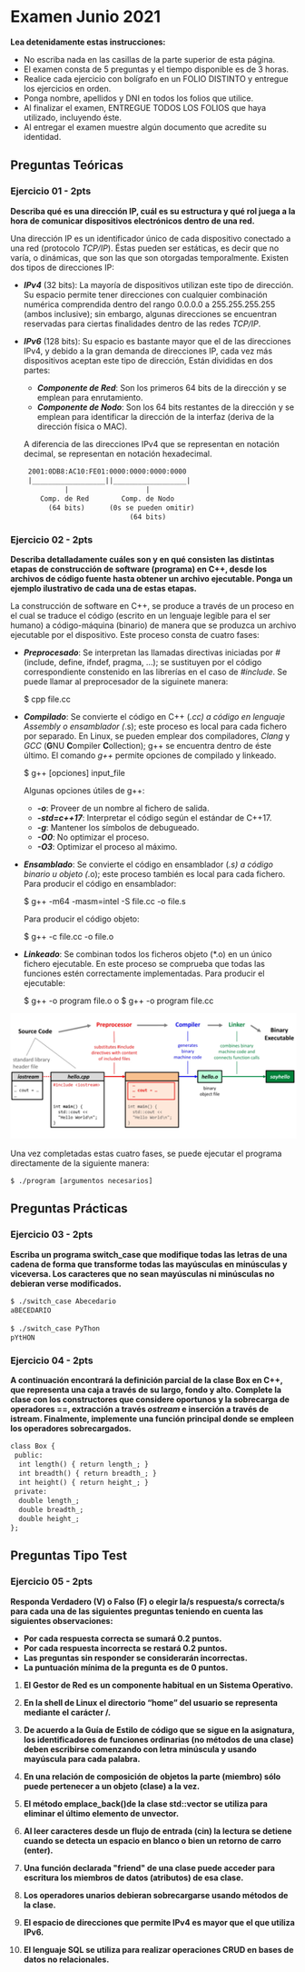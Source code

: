 # Examen Junio 2021
**Lea detenidamente estas instrucciones:**
 * No escriba nada en las casillas de la parte superior de esta página.
 * El examen consta de 5 preguntas y el tiempo disponible es de 3 horas.
 * Realice cada ejercicio con bolígrafo en un FOLIO DISTINTO y entregue los ejercicios en orden.
 * Ponga nombre, apellidos y DNI en todos los folios que utilice.
 * Al finalizar el examen, ENTREGUE TODOS LOS FOLIOS que haya utilizado, incluyendo éste.
 * Al entregar el examen muestre algún documento que acredite su identidad.

## Preguntas Teóricas
### Ejercicio 01 - 2pts
**Describa qué es una dirección IP, cuál es su estructura y qué rol juega a la hora de comunicar dispositivos electrónicos dentro de una red.**

Una dirección IP es un identificador único de cada dispositivo conectado a una red (protocolo *TCP/IP*). Éstas pueden ser estáticas, es decir que no varía, o dinámicas, que son las que son otorgadas temporalmente. Existen dos tipos de direcciones IP:
 * ***IPv4*** (32 bits): La mayoría de dispositivos utilizan este tipo de dirección. Su espacio permite tener direcciones con cualquier combinación numérica comprendida dentro del rango 0.0.0.0 a 255.255.255.255 (ambos inclusive); sin embargo, algunas direcciones se encuentran reservadas para ciertas finalidades dentro de las redes *TCP/IP*.
 * ***IPv6*** (128 bits): Su espacio es bastante mayor que el de las direcciones IPv4, y debido a la gran demanda de direcciones IP, cada vez más dispositivos aceptan este tipo de dirección, Están divididas en dos partes:
   * ***Componente de Red***: Son los primeros 64 bits de la dirección y se emplean para enrutamiento.
   * ***Componente de Nodo***: Son los 64 bits restantes de la dirección y se emplean para identificar la dirección de la interfaz (deriva de la dirección física o MAC).
 
    A diferencia de las direcciones IPv4 que se representan en notación decimal, se representan en notación hexadecimal.

        2001:0DB8:AC10:FE01:0000:0000:0000:0000
        |__________________||__________________|
                 |                   |
           Comp. de Red        Comp. de Nodo 
             (64 bits)      (0s se pueden omitir)
                                 (64 bits)

### Ejercicio 02 - 2pts
**Describa detalladamente cuáles son y en qué consisten las distintas etapas de construcción de software (programa) en C++, desde los archivos de código fuente hasta obtener un archivo ejecutable. Ponga un ejemplo ilustrativo de cada una de estas etapas.**

La construcción de software en C++, se produce a través de un proceso en el cual se traduce el código (escrito en un lenguaje legible para el ser humano) a código-máquina (binario) de manera que se produzca un archivo ejecutable por el dispositivo. Este proceso consta de cuatro fases:
 * ***Preprocesado***: Se interpretan las llamadas directivas iniciadas por *#* (include, define, ifndef, pragma, ...); se sustituyen por el código correspondiente constenido en las librerías en el caso de *#include*. Se puede llamar al preprocesador de la siguinete manera:

      $ cpp file.cc

 * ***Compilado***: Se convierte el código en C++ (*.cc) a código en lenguaje Assembly o ensamblador (*.s); este proceso es local para cada fichero por separado. En Linux, se pueden emplear dos compiladores, *Clang* y *GCC* (**G**NU **C**ompiler **C**ollection); g++ se encuentra dentro de éste último.
    El comando *g++* permite opciones de compilado y linkeado.

      $ g++ \[opciones\] input_file
    
    Algunas opciones útiles de g++:
     * ***-o***: Proveer de un nombre al fichero de salida.
     * ***-std=c++17***: Interpretar el código según el estándar de C++17.
     * ***-g***: Mantener los símbolos de debugueado.
     * ***-O0***: No optimizar el proceso.
     * ***-O3***: Optimizar el proceso al máximo.

 * ***Ensamblado***: Se convierte el código en ensamblador (*.s) a código binario u objeto (*.o); este proceso también es local para cada fichero.
    Para producir el código en ensamblador:

      $ g++ -m64 -masm=intel -S file.cc -o file.s

    Para producir el código objeto:

      $ g++ -c file.cc -o file.o

 * ***Linkeado***: Se combinan todos los ficheros objeto (*.o) en un único fichero ejecutable. En este proceso se comprueba que todas las funciones estén correctamente implementadas.
    Para producir el ejecutable:

      $ g++ -o program file.o
               o
      $ g++ -o program file.cc

![Compilation process image](compile.png "Compilation Process")

Una vez completadas estas cuatro fases, se puede ejecutar el programa directamente de la siguiente manera:

    $ ./program [argumentos necesarios]

## Preguntas Prácticas
### Ejercicio 03 - 2pts
**Escriba un programa switch_case que modifique todas las letras de una cadena de forma que transforme todas las mayúsculas en minúsculas y viceversa. Los caracteres que no sean mayúsculas ni minúsculas no debieran verse modificados.**

    $ ./switch_case Abecedario
    aBECEDARIO

    $ ./switch_case PyThon
    pYtHON

### Ejercicio 04 - 2pts
**A continuación encontrará la definición parcial de la clase Box en C++, que representa una caja a través de su largo, fondo y alto. Complete la clase con los constructores que considere oportunos y la sobrecarga de operadores ==, extracción a través *ostream* e inserción a través de istream. Finalmente, implemente una función principal donde se empleen los operadores sobrecargados.**

    class Box {
     public:
      int length() { return length_; }
      int breadth() { return breadth_; }
      int height() { return height_; }
     private:
      double length_;
      double breadth_;
      double height_;
    };

## Preguntas Tipo Test
### Ejercicio 05 - 2pts
**Responda Verdadero (V) o Falso (F) o elegir la/s respuesta/s correcta/s para cada una de las siguientes preguntas teniendo en cuenta las siguientes observaciones:**
 * **Por cada respuesta correcta se sumará 0.2 puntos.**
 * **Por cada respuesta incorrecta se restará 0.2 puntos.**
 * **Las preguntas sin responder se considerarán incorrectas.**
 * **La puntuación mínima de la pregunta es de 0 puntos.**

1. **El Gestor de Red es un componente habitual en un Sistema Operativo.**

2. **En la shell de Linux el directorio “home” del usuario se representa mediante el carácter /.**

3. **De acuerdo a la Guía de Estilo de código que se sigue en la asignatura, los identificadores de funciones ordinarias (no métodos de una clase) deben escribirse comenzando con letra minúscula y usando mayúscula para cada palabra.**

4. **En una relación de composición de objetos la parte (miembro) sólo puede pertenecer a un objeto (clase) a la vez.**

5. **El método emplace_back()de la clase std::vector se utiliza para eliminar el último elemento de unvector.**

6. **Al leer caracteres desde un flujo de entrada (cin) la lectura se detiene cuando se detecta un espacio en blanco o bien un retorno de carro (enter).**

7. **Una función declarada "friend" de una clase puede acceder para escritura los miembros de datos (atributos) de esa clase.**

8. **Los operadores unarios debieran sobrecargarse usando métodos de la clase.**

9. **El espacio de direcciones que permite IPv4 es mayor que el que utiliza IPv6.**

10. **El lenguaje SQL se utiliza para realizar operaciones CRUD en bases de datos no relacionales.**

